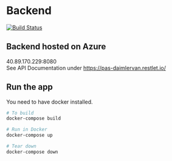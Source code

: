 # Backend
[![Build Status](https://travis-ci.com/christophwitzko/pasws18-backend.svg?token=UdnpNRsQPVxpTPh6DNqo&branch=development)](https://travis-ci.com/christophwitzko/pasws18-backend)

## Backend hosted on Azure

40.89.170.229:8080 <br />
See API Documentation under https://pas-daimlervan.restlet.io/

## Run the app
You need to have docker installed.

```bash
# To build
docker-compose build

# Run in Docker
docker-compose up

# Tear down
docker-compose down
```
